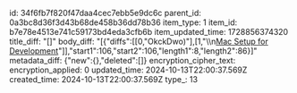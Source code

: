 id: 34f6fb7f820f47daa4cec7ebb5e9dc6c
parent_id: 0a3bc8d36f3d43b68de458b36dd78b36
item_type: 1
item_id: b7e78e4513e741c59173bd4eda3cfb6b
item_updated_time: 1728856374320
title_diff: "[]"
body_diff: "[{\"diffs\":[[0,\"OkckDwo)\"],[1,\"\\\n[Mac Setup for Development](https://www.stuartellis.name/articles/mac-setup/)\"]],\"start1\":106,\"start2\":106,\"length1\":8,\"length2\":86}]"
metadata_diff: {"new":{},"deleted":[]}
encryption_cipher_text: 
encryption_applied: 0
updated_time: 2024-10-13T22:00:37.569Z
created_time: 2024-10-13T22:00:37.569Z
type_: 13